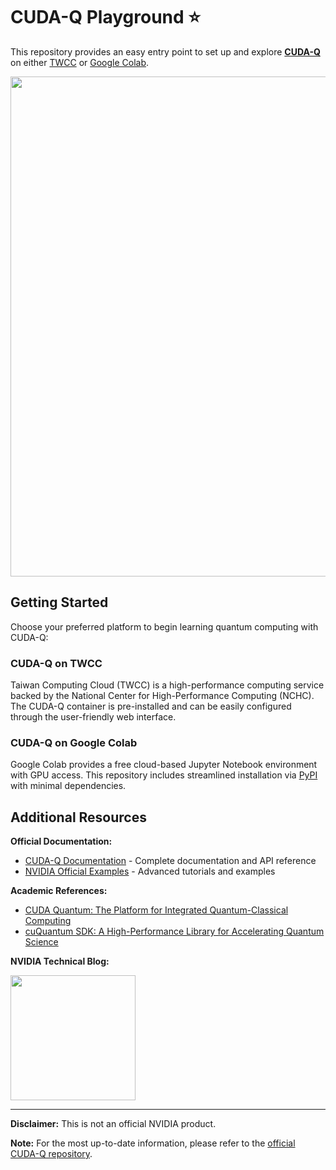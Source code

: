 # CUDA-Q Playground ⭐

This repository provides an easy entry point to set up and explore [**CUDA-Q**](https://developer.nvidia.com/cuda-q) on either [TWCC](https://github.com/Squirtle007/CUDA-Q/blob/main/README.md#cuda-q-on-twcc) or [Google Colab](https://github.com/Squirtle007/CUDA-Q/blob/main/README.md#cuda-q-on-colab).

<img src="https://github.com/Squirtle007/CUDA-Q/assets/66664309/9c2a0adb-da36-4628-b122-26ba07cf49cb" width="800">

## Getting Started

Choose your preferred platform to begin learning quantum computing with CUDA-Q:

### CUDA-Q on TWCC
Taiwan Computing Cloud (TWCC) is a high-performance computing service backed by the National Center for High-Performance Computing (NCHC). The CUDA-Q container is pre-installed and can be easily configured through the user-friendly web interface.

### CUDA-Q on Google Colab
Google Colab provides a free cloud-based Jupyter Notebook environment with GPU access. This repository includes streamlined installation via [PyPI](https://pypi.org/project/cuda-quantum/) with minimal dependencies.

## Additional Resources

**Official Documentation:**
- [CUDA-Q Documentation](https://nvidia.github.io/cuda-quantum/latest/index.html) - Complete documentation and API reference
- [NVIDIA Official Examples](https://github.com/NVIDIA/cuda-quantum/tree/main/docs/sphinx/examples/python) - Advanced tutorials and examples

**Academic References:**
- [CUDA Quantum: The Platform for Integrated Quantum-Classical Computing](https://ieeexplore.ieee.org/abstract/document/10247886)
- [cuQuantum SDK: A High-Performance Library for Accelerating Quantum Science](https://ieeexplore.ieee.org/document/10313722)

**NVIDIA Technical Blog:**

<img src="https://github.com/Squirtle007/CUDA-Q/assets/66664309/698a55f6-0c90-4800-bd96-71f65627d53a" width="200">

---

**Disclaimer:** This is not an official NVIDIA product.

**Note:** For the most up-to-date information, please refer to the [official CUDA-Q repository](https://github.com/NVIDIA/cuda-quantum/).
